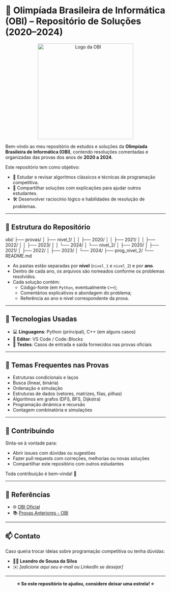 # 🧠 Olimpíada Brasileira de Informática (OBI) – Repositório de Soluções (2020–2024)

<p align="center">
  <img src="https://olimpiada.ic.unicamp.br/static/extras/misc/logo-obi2025-branco.svg" width="300" alt="Logo da OBI">
</p>

Bem-vindo ao meu repositório de estudos e soluções da **Olimpíada Brasileira de Informática (OBI)**, contendo resoluções comentadas e organizadas das provas dos anos de **2020 a 2024**.

Este repositório tem como objetivo:

- 📘 Estudar e revisar algoritmos clássicos e técnicas de programação competitiva.
- 🧩 Compartilhar soluções com explicações para ajudar outros estudantes.
- 🛠️ Desenvolver raciocínio lógico e habilidades de resolução de problemas.

---

## 📁 Estrutura do Repositório

obi/
├── provas/
│ ├── nivel_1/
│ │ ├── 2020/
│ │ ├── 2021/
│ │ ├── 2022/
│ │ ├── 2023/
│ │ └── 2024/
│ └── nivel_2/
│ ├── 2020/
│ ├── 2021/
│ ├── 2022/
│ ├── 2023/
│ └── 2024/
├── prog_nivel_2/
└── README.md


- As pastas estão separadas por **nível** (`nivel_1` e `nivel_2`) e por **ano**.
- Dentro de cada ano, os arquivos são nomeados conforme os problemas resolvidos.
- Cada solução contém:
  - Código-fonte (em `Python`, eventualmente `C++`);
  - Comentários explicativos e abordagem do problema;
  - Referência ao ano e nível correspondente da prova.

---

## 🚀 Tecnologias Usadas

- 💻 **Linguagens**: Python (principal), C++ (em alguns casos)
- 🧠 **Editor**: VS Code / Code::Blocks
- 🧪 **Testes**: Casos de entrada e saída fornecidos nas provas oficiais

---

## 🧠 Temas Frequentes nas Provas

- Estruturas condicionais e laços
- Busca (linear, binária)
- Ordenação e simulação
- Estruturas de dados (vetores, matrizes, filas, pilhas)
- Algoritmos em grafos (DFS, BFS, Dijkstra)
- Programação dinâmica e recursão
- Contagem combinatória e simulações

---

## 🤝 Contribuindo

Sinta-se à vontade para:

- Abrir issues com dúvidas ou sugestões
- Fazer pull requests com correções, melhorias ou novas soluções
- Compartilhar este repositório com outros estudantes

Toda contribuição é bem-vinda! 🚀

---

## 📌 Referências

- 🌐 [OBI Oficial](https://www.obi.org.br/)
- 📚 [Provas Anteriores - OBI](https://olimpiada.ic.unicamp.br/pratique/p2/)

---

## 📫 Contato

Caso queira trocar ideias sobre programação competitiva ou tenha dúvidas:

- 🧑‍💻 **Leandro de Sousa da Silva**
- ✉️ *[adicione aqui seu e-mail ou LinkedIn se desejar]*

---

<p align="center"><strong>⭐ Se este repositório te ajudou, considere deixar uma estrela! ⭐</strong></p>
